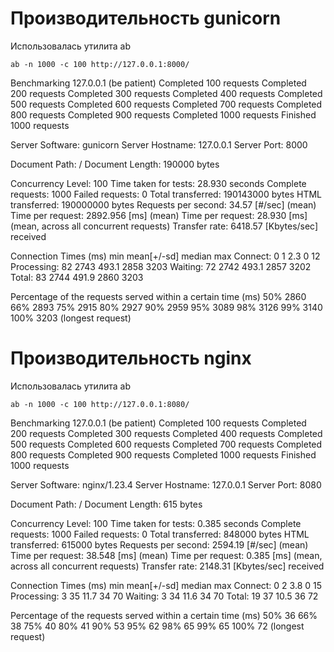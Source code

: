 <h1>Производительность gunicorn</h1>

Использовалась утилита ab </br>

```shell
ab -n 1000 -c 100 http://127.0.0.1:8000/
```

Benchmarking 127.0.0.1 (be patient)
Completed 100 requests
Completed 200 requests
Completed 300 requests
Completed 400 requests
Completed 500 requests
Completed 600 requests
Completed 700 requests
Completed 800 requests
Completed 900 requests
Completed 1000 requests
Finished 1000 requests


Server Software:        gunicorn
Server Hostname:        127.0.0.1
Server Port:            8000

Document Path:          /
Document Length:        190000 bytes

Concurrency Level:      100
Time taken for tests:   28.930 seconds
Complete requests:      1000
Failed requests:        0
Total transferred:      190143000 bytes
HTML transferred:       190000000 bytes
Requests per second:    34.57 [#/sec] (mean)
Time per request:       2892.956 [ms] (mean)
Time per request:       28.930 [ms] (mean, across all concurrent requests)
Transfer rate:          6418.57 [Kbytes/sec] received

Connection Times (ms)
              min  mean[+/-sd] median   max
Connect:        0    1   2.3      0      12
Processing:    82 2743 493.1   2858    3203
Waiting:       72 2742 493.1   2857    3202
Total:         83 2744 491.9   2860    3203

Percentage of the requests served within a certain time (ms)
  50%   2860
  66%   2893
  75%   2915
  80%   2927
  90%   2959
  95%   3089
  98%   3126
  99%   3140
 100%   3203 (longest request)


<h1>Производительность nginx</h1>

Использовалась утилита ab </br>

```shell
ab -n 1000 -c 100 http://127.0.0.1:8080/
```

Benchmarking 127.0.0.1 (be patient)
Completed 100 requests
Completed 200 requests
Completed 300 requests
Completed 400 requests
Completed 500 requests
Completed 600 requests
Completed 700 requests
Completed 800 requests
Completed 900 requests
Completed 1000 requests
Finished 1000 requests


Server Software:        nginx/1.23.4
Server Hostname:        127.0.0.1
Server Port:            8080

Document Path:          /
Document Length:        615 bytes

Concurrency Level:      100
Time taken for tests:   0.385 seconds
Complete requests:      1000
Failed requests:        0
Total transferred:      848000 bytes
HTML transferred:       615000 bytes
Requests per second:    2594.19 [#/sec] (mean)
Time per request:       38.548 [ms] (mean)
Time per request:       0.385 [ms] (mean, across all concurrent requests)
Transfer rate:          2148.31 [Kbytes/sec] received

Connection Times (ms)
              min  mean[+/-sd] median   max
Connect:        0    2   3.8      0      15
Processing:     3   35  11.7     34      70
Waiting:        3   34  11.6     34      70
Total:         19   37  10.5     36      72

Percentage of the requests served within a certain time (ms)
  50%     36
  66%     38
  75%     40
  80%     41
  90%     53
  95%     62
  98%     65
  99%     65
 100%     72 (longest request)